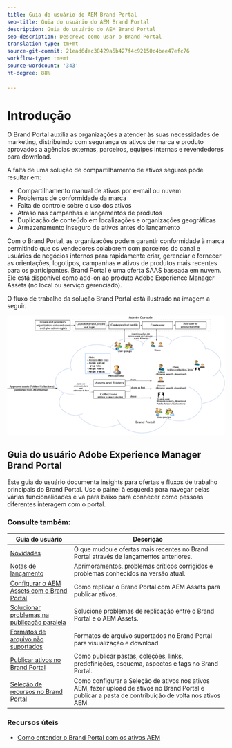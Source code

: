 ```yaml
---
title: Guia do usuário do AEM Brand Portal
seo-title: Guia do usuário do AEM Brand Portal
description: Guia do usuário do AEM Brand Portal
seo-description: Descreve como usar o Brand Portal
translation-type: tm+mt
source-git-commit: 21ead6dac38429a5b427f4c92150c4bee47efc76
workflow-type: tm+mt
source-wordcount: '343'
ht-degree: 88%

---
```



# Introdução

O Brand Portal auxilia as organizações a atender às suas necessidades de marketing, distribuindo com segurança os ativos de marca e produto aprovados a agências externas, parceiros, equipes internas e revendedores para download.

A falta de uma solução de compartilhamento de ativos seguros pode resultar em:

* Compartilhamento manual de ativos por e-mail ou nuvem
* Problemas de conformidade da marca
* Falta de controle sobre o uso dos ativos
* Atraso nas campanhas e lançamentos de produtos
* Duplicação de conteúdo em localizações e organizações geográficas
* Armazenamento inseguro de ativos antes do lançamento

Com o Brand Portal, as organizações podem garantir conformidade à marca permitindo que os vendedores colaborem com parceiros do canal e usuários de negócios internos para rapidamente criar, gerenciar e fornecer as orientações, logotipos, campanhas e ativos de produtos mais recentes para os participantes.
Brand Portal é uma oferta SAAS baseada em nuvem. Ele está disponível como add-on ao produto Adobe Experience Manager Assets (no local ou serviço gerenciado).

O fluxo de trabalho da solução Brand Portal está ilustrado na imagem a seguir.

![](assets/BPWorkflow1.png)

## Guia do usuário Adobe Experience Manager Brand Portal

Este guia do usuário documenta insights para ofertas e fluxos de trabalho principais do Brand Portal. Use o painel à esquerda para navegar pelas várias funcionalidades e vá para baixo para conhecer como pessoas diferentes interagem com o portal.

### Consulte também:

| Guia do usuário | Descrição |
|--- |---|
| [Novidades](whats-new.md) | O que mudou e ofertas mais recentes no Brand Portal através de lançamentos anteriores. |
| [Notas de lançamento](brand-portal-release-notes.md) | Aprimoramentos, problemas críticos corrigidos e problemas conhecidos na versão atual. |
| [Configurar o AEM Assets com o Brand Portal](../using/configure-aem-assets-with-brand-portal.md) | Como replicar o Brand Portal com AEM Assets para publicar ativos. |
| [Solucionar problemas na publicação paralela](troubleshoot-parallel-publishing.md) | Solucione problemas de replicação entre o Brand Portal e o AEM Assets. |
| [Formatos de arquivo não suportados](brand-portal-supported-formats.md) | Formatos de arquivo suportados no Brand Portal para visualização e download. |
| [Publicar ativos no Brand Portal](brand-portal-sharing-folders.md) | Como publicar pastas, coleções, links, predefinições, esquema, aspectos e tags no Brand Portal. |
| [Seleção de recursos no Brand Portal](brand-portal-asset-sourcing.md) | Como configurar a Seleção de ativos nos ativos AEM, fazer upload de ativos no Brand Portal e publicar a pasta de contribuição de volta nos ativos AEM. |

### Recursos úteis

* [Como entender o Brand Portal com os ativos AEM](https://helpx.adobe.com/experience-manager/kt/assets/using/brand-portal-article-understand.html)
